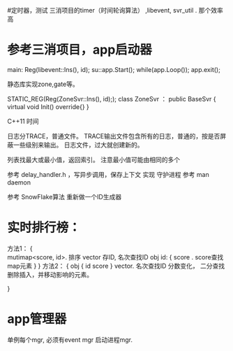 


#定时器，测试
三消项目的timer（时间轮询算法） ,libevent, svr_util . 那个效率高

# 参考三消项目，app启动器
main:
	Reg(libevent::Ins(), id);
	su::app.Start();
	while(app.Loop());
	app.exit();

静态库实现zone,gate等。

STATIC_REG(Reg(ZoneSvr::Ins(), id););
class ZoneSvr ： public BaseSvr
{
	virtual void Init() override{}
}




C++11 时间

日志分TRACE，普通文件。 TRACE输出文件包含所有的日志，普通的，按是否屏蔽一些级别来输出。
日志文件，过大就创建新的。

列表找最大或最小值，返回索引。 注意最小值可能由相同的多个

参考 delay_handler.h ，写异步调用，保存上下文
实现 守护进程 参考 man daemon

 参考 SnowFlake算法 重新做一个ID生成器

# 实时排行榜：
方法1：
{	
	mutimap<score, id>.  排序
	vector 存ID, 名次查找ID
	obj id:
	{
		score  . score查找map元素
	}
}
方法2：
{
	obj
	{
		id
		score
	}
	vector<obj>. 
	名次查找ID
	分数变化， 二分查找删除插入，并移动影响的元素。
	
}

# app管理器
 单例每个mgr,
 必须有event mgr
 启动进程mgr.
